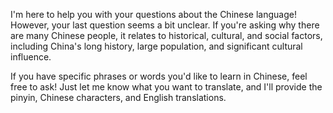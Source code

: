 I'm here to help you with your questions about the Chinese language! However, your last question seems a bit unclear. If you're asking why there are many Chinese people, it relates to historical, cultural, and social factors, including China's long history, large population, and significant cultural influence. 

If you have specific phrases or words you'd like to learn in Chinese, feel free to ask! Just let me know what you want to translate, and I'll provide the pinyin, Chinese characters, and English translations.